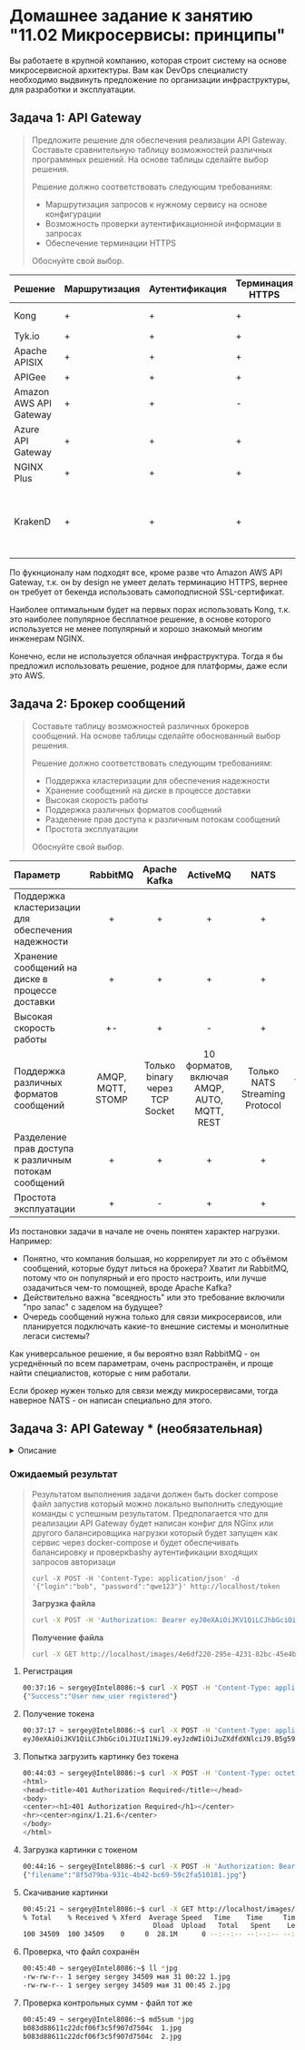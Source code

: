 
# Домашнее задание к занятию "11.02 Микросервисы: принципы"

Вы работаете в крупной компанию, которая строит систему на основе микросервисной архитектуры.
Вам как DevOps специалисту необходимо выдвинуть предложение по организации инфраструктуры, для разработки и эксплуатации.

## Задача 1: API Gateway 

> Предложите решение для обеспечения реализации API Gateway. Составьте сравнительную таблицу возможностей различных программных решений. На основе таблицы сделайте выбор решения.
> 
> Решение должно соответствовать следующим требованиям:
> - Маршрутизация запросов к нужному сервису на основе конфигурации
> - Возможность проверки аутентификационной информации в запросах
> - Обеспечение терминации HTTPS
> 
> Обоснуйте свой выбор.


| Решение | Маршрутизация | Аутентификация | Терминация HTTPS | Бесплатно/Открыто? |
|---|---|---|---|---|
| Kong | + | + | + | Открыто, Apache 2.0 |
| Tyk.io | + | + | + | Открыто, MPL |
| Apache APISIX | + | + | + | Открыто, Apache 2.0 |
| APIGee | + | + | + | Платно |
| Amazon AWS API Gateway | + | + | - | Платно |
| Azure API Gateway | + | + | + | Платно |
| NGINX Plus | + | + | + | Платно |
| KrakenD | + | + | + | Двойное лицензирование, нужные нам функции частично в платной версии |

По фукнционалу нам подходят все, кроме разве что Amazon AWS API Gateway, т.к. он by design не умеет делать терминацию HTTPS, вернее он требует от бекенда использовать самоподписной SSL-сертификат.

Наиболее оптимальным будет на первых порах использовать Kong, т.к. это наиболее популярное бесплатное решение, в основе которого используется не менее популярный и хорошо знакомый многим инженерам NGINX.

Конечно, если не используется облачная инфраструктура. Тогда я бы предложил использовать решение, родное для платформы, даже если это AWS.

## Задача 2: Брокер сообщений

> Составьте таблицу возможностей различных брокеров сообщений. На основе таблицы сделайте обоснованный выбор решения.
> 
> Решение должно соответствовать следующим требованиям:
> - Поддержка кластеризации для обеспечения надежности
> - Хранение сообщений на диске в процессе доставки
> - Высокая скорость работы
> - Поддержка различных форматов сообщений
> - Разделение прав доступа к различным потокам сообщений
> - Простота эксплуатации
> 
> Обоснуйте свой выбор.

| Параметр | RabbitMQ | Apache Kafka | ActiveMQ | NATS | Redis |
|:---|:---:|:---:|:---:|:---:|:---:|
| Поддержка кластеризации для обеспечения надежности | + | + | + | + | + |
| Хранение сообщений на диске в процессе доставки | + | + | + | + | + |
| Высокая скорость работы | +- | + | - | + | + |
| Поддержка различных форматов сообщений | AMQP, MQTT, STOMP | Только binary через TCP Socket | 10 форматов, включая AMQP, AUTO, MQTT, REST | Только NATS Streaming Protocol | Только RESP |
| Разделение прав доступа к различным потокам сообщений | + | + | + | + | + |
| Простота эксплуатации | + | - | + | + | + |

Из постановки задачи в начале не очень понятен характер нагрузки. Например:
- Понятно, что компания большая, но коррелирует ли это с объёмом сообщений, которые будут литься на брокера? Хватит ли RabbitMQ, потому что он популярный и его просто настроить, или лучше озадачиться чем-то помощней, вроде Apache Kafka? 
- Действительно важна "всеядность" или это требование включили "про запас" с заделом на будущее?
- Очередь сообщений нужна только для связи микросервисов, или планируется подключать какие-то внешние системы и монолитные легаси системы?

Как универсальное решение, я бы вероятно взял RabbitMQ - он усреднённый по всем параметрам, очень распространён, и проще найти специалистов, которые с ним работали.

Если брокер нужен только для связи между микросервисами, тогда наверное NATS - он написан специально для этого.
## Задача 3: API Gateway * (необязательная)

<details><summary>Описание</summary>

> ### Есть три сервиса:
> 
> **minio**
> - Хранит загруженные файлы в бакете images
> - S3 протокол
> 
> **uploader**
> - Принимает файл, если он картинка сжимает и загружает его в minio
> - POST /v1/upload
> 
> **security**
> - Регистрация пользователя POST /v1/user
> - Получение информации о пользователе GET /v1/user
> - Логин пользователя POST /v1/token
> - Проверка токена GET /v1/token/validation
> 
> ### Необходимо воспользоваться любым балансировщиком и сделать API Gateway:
> 
> **POST /v1/register**
> - Анонимный доступ.
> - Запрос направляется в сервис security POST /v1/user
> 
> **POST /v1/token**
> - Анонимный доступ.
> - Запрос направляется в сервис security POST /v1/token
> 
> **GET /v1/user**
> - Проверка токена. Токен ожидается в заголовке Authorization. Токен проверяется через вызов сервиса security GET /v1/token/validation/
> - Запрос направляется в сервис security GET /v1/user
> 
> **POST /v1/upload**
> - Проверка токена. Токен ожидается в заголовке Authorization. Токен проверяется через вызов сервиса security GET /v1/token/validation/
> - Запрос направляется в сервис uploader POST /v1/upload
> 
> **GET /v1/user/{image}**
> - Проверка токена. Токен ожидается в заголовке Authorization. Токен проверяется через вызов сервиса security GET /v1/token/validation/
> - Запрос направляется в сервис minio  GET /images/{image}
>

</details>

### Ожидаемый результат

> Результатом выполнения задачи должен быть docker compose файл запустив который можно локально выполнить следующие команды с успешным результатом.
> Предполагается что для реализации API Gateway будет написан конфиг для NGinx или другого балансировщика нагрузки который будет запущен как сервис через docker-compose и будет обеспечивать балансировку и проверкbashу аутентификации входящих запросов авторизаци
> ```
> curl -X POST -H 'Content-Type: application/json' -d '{"login":"bob", "password":"qwe123"}' http://localhost/token
> ```
> 
> **Загрузка файла**
> 
> ```bash
> curl -X POST -H 'Authorization: Bearer eyJ0eXAiOiJKV1QiLCJhbGciOiJIUzI1NiJ9.eyJzdWIiOiJib2IifQ.hiMVLmssoTsy1MqbmIoviDeFPvo-nCd92d4UFiN2O2I' -H 'Content-Type: octet/stream' --data-binary @yourfilename.jpg http://localhost/upload
> ```
> 
> **Получение файла**
> 
> ```bash
> curl -X GET http://localhost/images/4e6df220-295e-4231-82bc-45e4b1484430.jpg
> ```

1. Регистрация
    ```bash
    00:37:16 ~ sergey@Intel8086:~$ curl -X POST -H 'Content-Type: application/json' -d '{"login":"new_user", "password":"secretpassword"}' http://localhost/register
    {"Success":"User new_user registered"}
    ```
1. Получение токена
    ```bash
    00:37:17 ~ sergey@Intel8086:~$ curl -X POST -H 'Content-Type: application/json' -d '{"login":"new_user", "password":"secretpassword"}' http://localhost/token
    eyJ0eXAiOiJKV1QiLCJhbGciOiJIUzI1NiJ9.eyJzdWIiOiJuZXdfdXNlciJ9.B5g59k4TY_oXJ7e0AcZ2Fz_N6cZz-dKRzWKTW1-f8t8
    ```
1. Попытка загрузить картинку без токена
    ```bash
    00:44:03 ~ sergey@Intel8086:~$ curl -X POST -H 'Content-Type: octet/stream' --data-binary @1.jpg http://localhost/upload
    <html>
    <head><title>401 Authorization Required</title></head>
    <body>
    <center><h1>401 Authorization Required</h1></center>
    <hr><center>nginx/1.21.6</center>
    </body>
    </html>
    ```
1. Загрузка картинки с токеном
    ```bash
    00:44:16 ~ sergey@Intel8086:~$ curl -X POST -H 'Authorization: Bearer eyJ0eXAiOiJKV1QiLCJhbGciOiJIUzI1NiJ9.eyJzdWIiOiJuZXdfdXNlciJ9.B5g59k4TY_oXJ7e0AcZ2Fz_N6cZz-dKRzWKTW1-f8t8' -H 'Content-Type: octet/stream' --data-binary @1.jpg http://localhost/upload
    {"filename":"8f5d79ba-931c-4b42-bc69-59c2fa510181.jpg"}
    ```
1. Скачивание картинки
    ```bash
    00:45:21 ~ sergey@Intel8086:~$ curl -X GET http://localhost/images/8f5d79ba-931c-4b42-bc69-59c2fa510181.jpg > 2.jpg
    % Total    % Received % Xferd  Average Speed   Time    Time     Time  Current
                                    Dload  Upload   Total   Spent    Left  Speed
    100 34509  100 34509    0     0  28.1M      0 --:--:-- --:--:-- --:--:-- 32.9M
    ```
1. Проверка, что файл сохранён
    ```bash
    00:45:40 ~ sergey@Intel8086:~$ ll *jpg
    -rw-rw-r-- 1 sergey sergey 34509 мая 31 00:22 1.jpg
    -rw-rw-r-- 1 sergey sergey 34509 мая 31 00:45 2.jpg
    ```
1. Проверка контрольных сумм - файл тот же
    ```bash
    00:45:49 ~ sergey@Intel8086:~$ md5sum *jpg
    b083d88611c22dcf06f3c5f907d7504c  1.jpg
    b083d88611c22dcf06f3c5f907d7504c  2.jpg
    ```